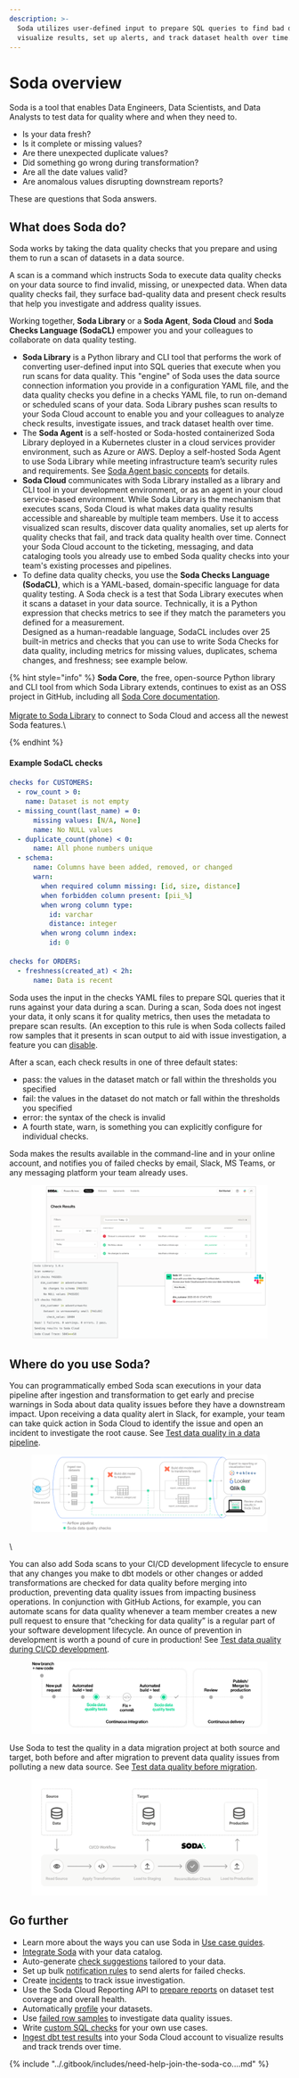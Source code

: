 ```yaml
---
description: >-
  Soda utilizes user-defined input to prepare SQL queries to find bad data,
  visualize results, set up alerts, and track dataset health over time.
---
```


# Soda overview

Soda is a tool that enables Data Engineers, Data Scientists, and Data Analysts to test data for quality where and when they need to.

* Is your data fresh?
* Is it complete or missing values?
* Are there unexpected duplicate values?
* Did something go wrong during transformation?
* Are all the date values valid?
* Are anomalous values disrupting downstream reports?

These are questions that Soda answers.

## What does Soda do?

Soda works by taking the data quality checks that you prepare and using them to run a scan of datasets in a data source.

A scan is a command which instructs Soda to execute data quality checks on your data source to find invalid, missing, or unexpected data. When data quality checks fail, they surface bad-quality data and present check results that help you investigate and address quality issues.

Working together, **Soda Library** or a **Soda Agent**, **Soda Cloud** and **Soda Checks Language (SodaCL)** empower you and your colleagues to collaborate on data quality testing.

* **Soda Library** is a Python library and CLI tool that performs the work of converting user-defined input into SQL queries that execute when you run scans for data quality. This "engine" of Soda uses the data source connection information you provide in a configuration YAML file, and the data quality checks you define in a checks YAML file, to run on-demand or scheduled scans of your data. Soda Library pushes scan results to your Soda Cloud account to enable you and your colleagues to analyze check results, investigate issues, and track dataset health over time.
* The **Soda Agent** is a self-hosted or Soda-hosted containerized Soda Library deployed in a Kubernetes cluster in a cloud services provider environment, such as Azure or AWS. Deploy a self-hosted Soda Agent to use Soda Library while meeting infrastructure team’s security rules and requirements. See [Soda Agent basic concepts](basics.md) for details.
* **Soda Cloud** communicates with Soda Library installed as a library and CLI tool in your development environment, or as an agent in your cloud service-based environment. While Soda Library is the mechanism that executes scans, Soda Cloud is what makes data quality results accessible and shareable by multiple team members. Use it to access visualized scan results, discover data quality anomalies, set up alerts for quality checks that fail, and track data quality health over time. Connect your Soda Cloud account to the ticketing, messaging, and data cataloging tools you already use to embed Soda quality checks into your team's existing processes and pipelines.
* To define data quality checks, you use the **Soda Checks Language (SodaCL)**, which is a YAML-based, domain-specific language for data quality testing. A Soda check is a test that Soda Library executes when it scans a dataset in your data source. Technically, it is a Python expression that checks metrics to see if they match the parameters you defined for a measurement.\
  Designed as a human-readable language, SodaCL includes over 25 built-in metrics and checks that you can use to write Soda Checks for data quality, including metrics for missing values, duplicates, schema changes, and freshness; see example below.

{% hint style="info" %}
**Soda Core**, the free, open-source Python library and CLI tool from which Soda Library extends, continues to exist as an OSS project in GitHub, including all [Soda Core documentation](https://github.com/sodadata/soda-core/blob/main/docs/overview-main.md).\
\
[Migrate to Soda Library](../quick-start-sip/upgrade.md#migrate-from-soda-core) to connect to Soda Cloud and access all the newest Soda features.\

{% endhint %}

#### Example SodaCL checks

```yaml
checks for CUSTOMERS:
  - row_count > 0:
    name: Dataset is not empty
  - missing_count(last_name) = 0:
      missing values: [N/A, None]
      name: No NULL values
  - duplicate_count(phone) < 0:
      name: All phone numbers unique
  - schema:
      name: Columns have been added, removed, or changed
      warn:
        when required column missing: [id, size, distance]
        when forbidden column present: [pii_%]
        when wrong column type:
          id: varchar
          distance: integer
        when wrong column index:
          id: 0

checks for ORDERS:
  - freshness(created_at) < 2h:
      name: Data is recent
```

Soda uses the input in the checks YAML files to prepare SQL queries that it runs against your data during a scan. During a scan, Soda does not ingest your data, it only scans it for quality metrics, then uses the metadata to prepare scan results. (An exception to this rule is when Soda collects failed row samples that it presents in scan output to aid with issue investigation, a feature you can [disable](../run-a-scan/failed-row-samples.md).

After a scan, each check results in one of three default states:

* pass: the values in the dataset match or fall within the thresholds you specified
* fail: the values in the dataset do not match or fall within the thresholds you specified
* error: the syntax of the check is invalid
* A fourth state, warn, is something you can explicitly configure for individual checks.

Soda makes the results available in the command-line and in your online account, and notifies you of failed checks by email, Slack, MS Teams, or any messaging platform your team already uses.

<figure><img src="../.gitbook/assets/overview-results.png" alt=""><figcaption></figcaption></figure>

## Where do you use Soda?

You can programmatically embed Soda scan executions in your data pipeline after ingestion and transformation to get early and precise warnings in Soda about data quality issues before they have a downstream impact. Upon receiving a data quality alert in Slack, for example, your team can take quick action in Soda Cloud to identify the issue and open an incident to investigate the root cause. See [Test data quality in a data pipeline](../use-case-guides/quick-start-prod.md).

<figure><img src="../.gitbook/assets/airflow-pipeline.png" alt=""><figcaption></figcaption></figure>

\


You can also add Soda scans to your CI/CD development lifecycle to ensure that any changes you make to dbt models or other changes or added transformations are checked for data quality before merging into production, preventing data quality issues from impacting business operations. In conjunction with GitHub Actions, for example, you can automate scans for data quality whenever a team member creates a new pull request to ensure that “checking for data quality” is a regular part of your software development lifecycle. An ounce of prevention in development is worth a pound of cure in production! See [Test data quality during CI/CD development](../use-case-guides/quick-start-dev.md).

<figure><img src="../.gitbook/assets/cicd-pipeline.png" alt=""><figcaption></figcaption></figure>

Use Soda to test the quality in a data migration project at both source and target, both before and after migration to prevent data quality issues from polluting a new data source. See [Test data quality before migration](../use-case-guides/quick-start-migration.md).

<figure><img src="../.gitbook/assets/reconciliation.gif" alt=""><figcaption></figcaption></figure>

## Go further

* Learn more about the ways you can use Soda in [Use case guides](../use-case-guides/).
* [Integrate Soda](../integrate-soda/) with your data catalog.
* Auto-generate [check suggestions](../soda-cl-overview/check-suggestions.md) tailored to your data.
* Set up bulk [notification rules](../collaborate/notif-rules.md) to send alerts for failed checks.
* Create [incidents](broken-reference) to track issue investigation.
* Use the Soda Cloud Reporting API to [prepare reports](../use-case-guides/reporting-api-to-overview-dashboards.md) on dataset test coverage and overall health.
* Automatically [profile](../soda-cl-overview/profile.md) your datasets.
* Use [failed row samples](../run-a-scan/failed-row-samples.md) to investigate data quality issues.
* Write [custom SQL checks](../sodacl-reference/user-defined.md) for your own use cases.
* [Ingest dbt test results](../integrate-soda/integrate-dbt.md) into your Soda Cloud account to visualize results and track trends over time.

{% include "../.gitbook/includes/need-help-join-the-soda-co....md" %}
